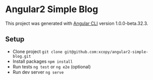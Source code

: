 # Angular2 Simple Blog
This project was generated with [Angular CLI](https://github.com/angular/angular-cli) version 1.0.0-beta.32.3.

## Setup

- Clone project `git clone git@github.com:xcopy/angular2-simple-blog.git`
- Install packages `npm install`
- Run tests `ng test` or `ng e2e` (optional)
- Run dev server `ng serve`
